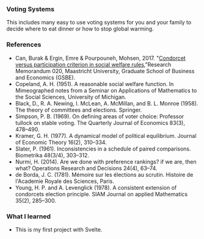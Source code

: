 ### Voting Systems

This includes many easy to use voting systems for you and your family to decide where to eat dinner or how to stop global warming.

### References
- Can, Burak & Ergin, Emre & Pourpouneh, Mohsen, 2017. "[Condorcet versus participation criterion in social welfare rules](https://cris.maastrichtuniversity.nl/ws/portalfiles/portal/16119214/RM17020.pdf),"Research Memorandum 020, Maastricht University, Graduate School of Business and Economics (GSBE).
- Copeland, A. H. (1951). A reasonable social welfare function. In Mimeographed notes from a Seminar on Applications of Mathematics to the Social Sciences, University of Michigan.
- Black, D., R. A. Newing, I. McLean, A. McMillan, and B. L. Monroe (1958). The theory of committees and elections. Springer.
- Simpson, P. B. (1969). On defining areas of voter choice: Professor tullock on stable voting. The Quarterly Journal of Economics 83(3), 478–490.
- Kramer, G. H. (1977). A dynamical model of political equilibrium. Journal of Economic Theory 16(2), 310–334.
- Slater, P. (1961). Inconsistencies in a schedule of paired comparisons. Biometrika 48(3/4), 303–312.
- Nurmi, H. (2014). Are we done with preference rankings? if we are, then what? Operations Research and Decisions 24(4), 63–74.
- de Borda, J. C. (1781). Mémoire sur les élections au scrutin. Histoire de l'Academie Royale des Sciences, Paris.
- Young, H. P. and A. Levenglick (1978). A consistent extension of condorcets election principle. SIAM Journal on applied Mathematics 35(2), 285–300.


### What I learned
- This is my first project with Svelte.